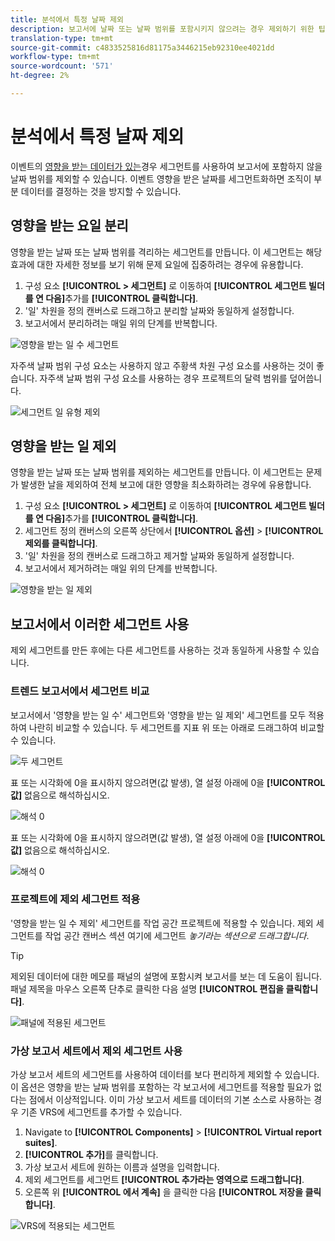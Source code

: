 ```yaml
---
title: 분석에서 특정 날짜 제외
description: 보고서에 날짜 또는 날짜 범위를 포함시키지 않으려는 경우 제외하기 위한 팁입니다.
translation-type: tm+mt
source-git-commit: c4833525816d81175a3446215eb92310ee4021dd
workflow-type: tm+mt
source-wordcount: '571'
ht-degree: 2%

---
```



# 분석에서 특정 날짜 제외

이벤트의 [영향을 받는 데이터가 있는](overview.md)경우 세그먼트를 사용하여 보고서에 포함하지 않을 날짜 범위를 제외할 수 있습니다. 이벤트 영향을 받은 날짜를 세그먼트화하면 조직이 부분 데이터를 결정하는 것을 방지할 수 있습니다.

## 영향을 받는 요일 분리

영향을 받는 날짜 또는 날짜 범위를 격리하는 세그먼트를 만듭니다. 이 세그먼트는 해당 효과에 대한 자세한 정보를 보기 위해 문제 요일에 집중하려는 경우에 유용합니다.

1. 구성 요소 **[!UICONTROL > 세그먼트]** 로 이동하여 **[!UICONTROL 세그먼트 빌더를 연 다음]**&#x200B;추가를 **[!UICONTROL 클릭합니다]**.
2. &#39;일&#39; 차원을 정의 캔버스로 드래그하고 분리할 날짜와 동일하게 설정합니다.
3. 보고서에서 분리하려는 매일 위의 단계를 반복합니다.

![영향을 받는 일 수 세그먼트](assets/affected_days.jpg)

자주색 날짜 범위 구성 요소는 사용하지 않고 주황색 차원 구성 요소를 사용하는 것이 좋습니다. 자주색 날짜 범위 구성 요소를 사용하는 경우 프로젝트의 달력 범위를 덮어씁니다.

![세그먼트 일 유형 제외](assets/exclude_segment_day_type.jpg)

## 영향을 받는 일 제외

영향을 받는 날짜 또는 날짜 범위를 제외하는 세그먼트를 만듭니다. 이 세그먼트는 문제가 발생한 날을 제외하여 전체 보고에 대한 영향을 최소화하려는 경우에 유용합니다.

1. 구성 요소 **[!UICONTROL > 세그먼트]** 로 이동하여 **[!UICONTROL 세그먼트 빌더를 연 다음]**&#x200B;추가를 **[!UICONTROL 클릭합니다]**.
2. 세그먼트 정의 캔버스의 오른쪽 상단에서 **[!UICONTROL 옵션]** > **[!UICONTROL 제외를 클릭합니다]**.
3. &#39;일&#39; 차원을 정의 캔버스로 드래그하고 제거할 날짜와 동일하게 설정합니다.
4. 보고서에서 제거하려는 매일 위의 단계를 반복합니다.

![영향을 받는 일 제외](assets/exclude_affected_days.jpg)

## 보고서에서 이러한 세그먼트 사용

제외 세그먼트를 만든 후에는 다른 세그먼트를 사용하는 것과 동일하게 사용할 수 있습니다.

### 트렌드 보고서에서 세그먼트 비교

보고서에서 &#39;영향을 받는 일 수&#39; 세그먼트와 &#39;영향을 받는 일 제외&#39; 세그먼트를 모두 적용하여 나란히 비교할 수 있습니다. 두 세그먼트를 지표 위 또는 아래로 드래그하여 비교할 수 있습니다.

![두 세그먼트](assets/affected_and_exclude.png)

표 또는 시각화에 0을 표시하지 않으려면(값 발생), 열 설정 아래에 0을 **[!UICONTROL 값]** 없음으로 해석하십시오.

![해석 0](assets/interpret_zero.png)

표 또는 시각화에 0을 표시하지 않으려면(값 발생), 열 설정 아래에 0을 **[!UICONTROL 값]** 없음으로 해석하십시오.

![해석 0](assets/interpret_zero.png)

### 프로젝트에 제외 세그먼트 적용

&#39;영향을 받는 일 수 제외&#39; 세그먼트를 작업 공간 프로젝트에 적용할 수 있습니다. 제외 세그먼트를 작업 공간 캔버스 섹션 여기에 세그먼트 *놓기라는 섹션으로 드래그합니다*.

>[!TIP]
>
>제외된 데이터에 대한 메모를 패널의 설명에 포함시켜 보고서를 보는 데 도움이 됩니다. 패널 제목을 마우스 오른쪽 단추로 클릭한 다음 설명 **[!UICONTROL 편집을 클릭합니다]**.

![패널에 적용된 세그먼트](assets/exclude_segment_panel.jpg)

### 가상 보고서 세트에서 제외 세그먼트 사용

가상 보고서 세트의 [](/help/components/vrs/vrs-about.md) 세그먼트를 사용하여 데이터를 보다 편리하게 제외할 수 있습니다. 이 옵션은 영향을 받는 날짜 범위를 포함하는 각 보고서에 세그먼트를 적용할 필요가 없다는 점에서 이상적입니다. 이미 가상 보고서 세트를 데이터의 기본 소스로 사용하는 경우 기존 VRS에 세그먼트를 추가할 수 있습니다.

1. Navigate to **[!UICONTROL Components]** > **[!UICONTROL Virtual report suites]**.
2. **[!UICONTROL 추가]**&#x200B;를 클릭합니다.
3. 가상 보고서 세트에 원하는 이름과 설명을 입력합니다.
4. 제외 세그먼트를 세그먼트 **[!UICONTROL 추가라는 영역으로 드래그합니다]**.
5. 오른쪽 위 **[!UICONTROL 에서 계속]** 을 클릭한 다음 **[!UICONTROL 저장을 클릭합니다]**.

![VRS에 적용되는 세그먼트](assets/exclude_segment_vrs.png)
